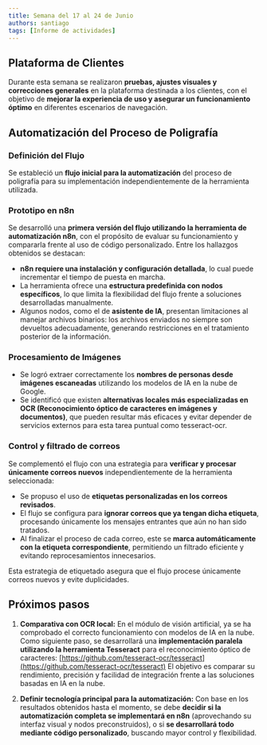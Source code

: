 ```yaml
---
title: Semana del 17 al 24 de Junio
authors: santiago
tags: [Informe de actividades]
---
```


## Plataforma de Clientes

Durante esta semana se realizaron **pruebas, ajustes visuales y correcciones generales** en la plataforma destinada a los clientes, con el objetivo de **mejorar la experiencia de uso y asegurar un funcionamiento óptimo** en diferentes escenarios de navegación.

## Automatización del Proceso de Poligrafía

### Definición del Flujo

Se estableció un **flujo inicial para la automatización** del proceso de poligrafía para su implementación independientemente de la herramienta utilizada.

### Prototipo en n8n

Se desarrolló una **primera versión del flujo utilizando la herramienta de automatización n8n**, con el propósito de evaluar su funcionamiento y compararla frente al uso de código personalizado. Entre los hallazgos obtenidos se destacan:

* **n8n requiere una instalación y configuración detallada**, lo cual puede incrementar el tiempo de puesta en marcha.
* La herramienta ofrece una **estructura predefinida con nodos específicos**, lo que limita la flexibilidad del flujo frente a soluciones desarrolladas manualmente.
* Algunos nodos, como el de **asistente de IA**, presentan limitaciones al manejar archivos binarios: los archivos enviados no siempre son devueltos adecuadamente, generando restricciones en el tratamiento posterior de la información.

### Procesamiento de Imágenes

* Se logró extraer correctamente los **nombres de personas desde imágenes escaneadas** utilizando los modelos de IA en la nube de Google.
* Se identificó que existen **alternativas locales más especializadas en OCR (Reconocimiento óptico de caracteres en imágenes y documentos)**, que pueden resultar más eficaces y evitar depender de servicios externos para esta tarea puntual como tesseract-ocr.

### Control y filtrado de correos

Se complementó el flujo con una estrategia para **verificar y procesar únicamente correos nuevos** independientemente de la herramienta seleccionada:

* Se propuso el uso de **etiquetas personalizadas en los correos revisados**.
* El flujo se configura para **ignorar correos que ya tengan dicha etiqueta**, procesando únicamente los mensajes entrantes que aún no han sido tratados.
* Al finalizar el proceso de cada correo, este se **marca automáticamente con la etiqueta correspondiente**, permitiendo un filtrado eficiente y evitando reprocesamientos innecesarios.

Esta estrategia de etiquetado asegura que el flujo procese únicamente correos nuevos y evite duplicidades.

## Próximos pasos

1. **Comparativa con OCR local:**
   En el módulo de visión artificial, ya se ha comprobado el correcto funcionamiento con modelos de IA en la nube.
   Como siguiente paso, se desarrollará una **implementación paralela utilizando la herramienta Tesseract** para el reconocimiento óptico de caracteres:
   [https://github.com/tesseract-ocr/tesseract](https://github.com/tesseract-ocr/tesseract)
   El objetivo es comparar su rendimiento, precisión y facilidad de integración frente a las soluciones basadas en IA en la nube.

2. **Definir tecnología principal para la automatización:**
   Con base en los resultados obtenidos hasta el momento, se debe **decidir si la automatización completa se implementará en n8n** (aprovechando su interfaz visual y nodos preconstruidos), o si **se desarrollará todo mediante código personalizado**, buscando mayor control y flexibilidad.
